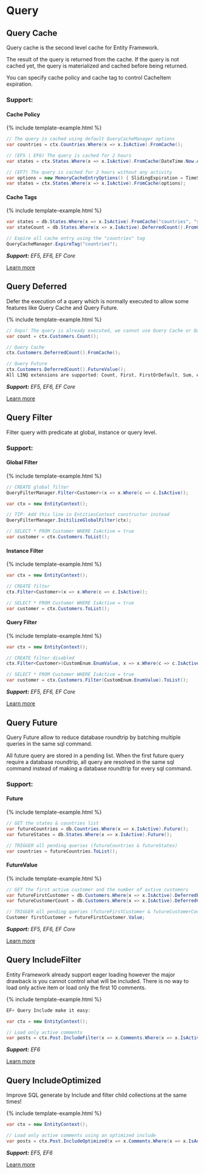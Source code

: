 # Query

## Query Cache

Query cache is the second level cache for Entity Framework.

The result of the query is returned from the cache. If the query is not cached yet, the query is materialized and cached before being returned.

You can specify cache policy and cache tag to control CacheItem expiration.

### Support:

#### Cache Policy

{% include template-example.html %} 
```csharp
// The query is cached using default QueryCacheManager options
var countries = ctx.Countries.Where(x => x.IsActive).FromCache();

// (EF5 | EF6) The query is cached for 2 hours
var states = ctx.States.Where(x => x.IsActive).FromCache(DateTime.Now.AddHours(2));

// (EF7) The query is cached for 2 hours without any activity
var options = new MemoryCacheEntryOptions() { SlidingExpiration = TimeSpan.FromHours(2)};
var states = ctx.States.Where(x => x.IsActive).FromCache(options);

```

#### Cache Tags

{% include template-example.html %} 
```csharp
var states = db.States.Where(x => x.IsActive).FromCache("countries", "states");
var stateCount = db.States.Where(x => x.IsActive).DeferredCount().FromCache("countries", "states");

// Expire all cache entry using the "countries" tag
QueryCacheManager.ExpireTag("countries");

```

***Support:** EF5, EF6, EF Core*

[Learn more](/query-cache)

## Query Deferred

Defer the execution of a query which is normally executed to allow some features like Query Cache and Query Future.

{% include template-example.html %} 
```csharp
// Oops! The query is already executed, we cannot use Query Cache or Query Future features
var count = ctx.Customers.Count();

// Query Cache
ctx.Customers.DeferredCount().FromCache();

// Query Future
ctx.Customers.DeferredCount().FutureValue();
All LINQ extensions are supported: Count, First, FirstOrDefault, Sum, etc.

```

***Support:** EF5, EF6, EF Core*

[Learn more](/query-deferred)

## Query Filter

Filter query with predicate at global, instance or query level.

### Support:

#### Global Filter

{% include template-example.html %} 
```csharp
// CREATE global filter
QueryFilterManager.Filter<Customer>(x => x.Where(c => c.IsActive));

var ctx = new EntityContext();

// TIP: Add this line in EntitiesContext constructor instead
QueryFilterManager.InitilizeGlobalFilter(ctx);

// SELECT * FROM Customer WHERE IsActive = true
var customer = ctx.Customers.ToList();

```

#### Instance Filter

{% include template-example.html %} 
```csharp
var ctx = new EntityContext();

// CREATE filter
ctx.Filter<Customer>(x => x.Where(c => c.IsActive));

// SELECT * FROM Customer WHERE IsActive = true
var customer = ctx.Customers.ToList();

```

#### Query Filter

{% include template-example.html %} 
```csharp
var ctx = new EntityContext();

// CREATE filter disabled
ctx.Filter<Customer>(CustomEnum.EnumValue, x => x.Where(c => c.IsActive), false);

// SELECT * FROM Customer WHERE IsActive = true
var customer = ctx.Customers.Filter(CustomEnum.EnumValue).ToList();

```

***Support:** EF5, EF6, EF Core*

[Learn more](/query-filter)

## Query Future

Query Future allow to reduce database roundtrip by batching multiple queries in the same sql command.

All future query are stored in a pending list. When the first future query require a database roundtrip, all query are resolved in the same sql command instead of making a database roundtrip for every sql command.

### Support:

#### Future

{% include template-example.html %} 
```csharp
// GET the states & countries list
var futureCountries = db.Countries.Where(x => x.IsActive).Future();
var futureStates = db.States.Where(x => x.IsActive).Future();

// TRIGGER all pending queries (futureCountries & futureStates)
var countries = futureCountries.ToList();

```

#### FutureValue

{% include template-example.html %} 
```csharp
// GET the first active customer and the number of avtive customers
var futureFirstCustomer = db.Customers.Where(x => x.IsActive).DeferredFirstOrDefault().FutureValue();
var futureCustomerCount = db.Customers.Where(x => x.IsActive).DeferredCount().FutureValue();

// TRIGGER all pending queries (futureFirstCustomer & futureCustomerCount)
Customer firstCustomer = futureFirstCustomer.Value;

```

***Support:** EF5, EF6, EF Core*

[Learn more](/query-future)

## Query IncludeFilter

Entity Framework already support eager loading however the major drawback is you cannot control what will be included. There is no way to load only active item or load only the first 10 comments.

{% include template-example.html %} 
```csharp
EF+ Query Include make it easy:

var ctx = new EntityContext();

// Load only active comments
var posts = ctx.Post.IncludeFilter(x => x.Comments.Where(x => x.IsActive));

```

***Support:** EF6*

[Learn more](/query-include-filter)

## Query IncludeOptimized

Improve SQL generate by Include and filter child collections at the same times!

{% include template-example.html %} 
```csharp
var ctx = new EntityContext();

// Load only active comments using an optimized include
var posts = ctx.Post.IncludeOptimized(x => x.Comments.Where(x => x.IsActive));

```

***Support:** EF5, EF6*

[Learn more](/query-include-optimized)